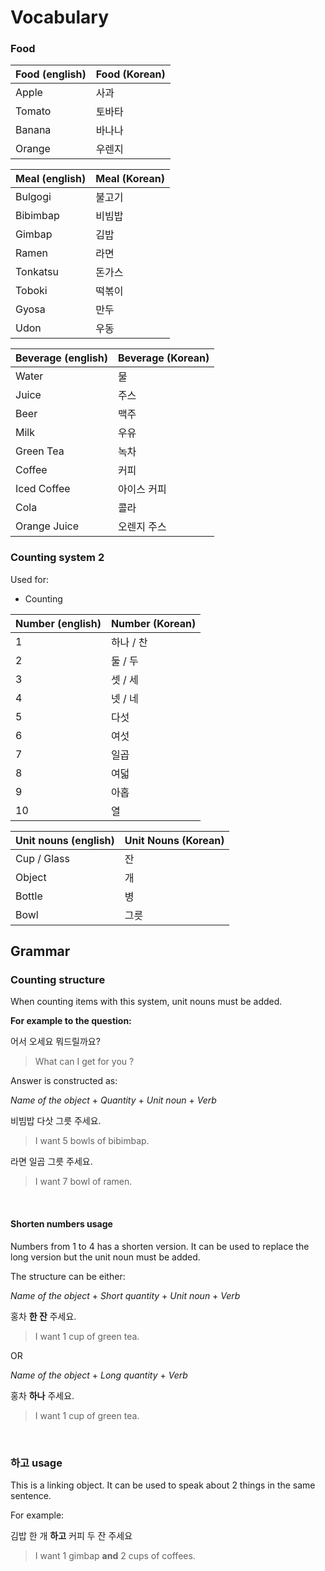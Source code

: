 # Vocabulary

### Food

| Food (english) | Food (Korean) |
| -------------- | ------------- |
| Apple          | 사과          |
| Tomato         | 토바타        |
| Banana         | 바나나        |
| Orange         | 우렌지        |

| Meal (english) | Meal (Korean) |
| -------------- | ------------- |
| Bulgogi        | 불고기        |
| Bibimbap       | 비빔밥        |
| Gimbap         | 김밥          |
| Ramen          | 라면          |
| Tonkatsu       | 돈가스        |
| Toboki         | 떡볶이        |
| Gyosa          | 만두          |
| Udon           | 우동          |

| Beverage (english) | Beverage (Korean) |
| ------------------ | ----------------- |
| Water              | 물                |
| Juice              | 주스              |
| Beer               | 맥주              |
| Milk               | 우유              |
| Green Tea          | 녹차              |
| Coffee             | 커피              |
| Iced Coffee        | 아이스 커피       |
| Cola               | 콜라              |
| Orange Juice       | 오렌지 주스       |

### Counting system 2

Used for:

- Counting

| Number (english) | Number (Korean) |
| ---------------- | --------------- |
| 1                | 하나 / 찬       |
| 2                | 둘 / 두         |
| 3                | 셋 / 세         |
| 4                | 넷 / 네         |
| 5                | 다섯            |
| 6                | 여섯            |
| 7                | 일곱            |
| 8                | 여덟            |
| 9                | 아홉            |
| 10               | 열              |

| Unit nouns (english) | Unit Nouns (Korean) |
| -------------------- | ------------------- |
| Cup / Glass          | 잔                  |
| Object               | 개                  |
| Bottle               | 병                  |
| Bowl                 | 그릇                |

## Grammar

### Counting structure

When counting items with this system, unit nouns must be added.

**For example to the question:**

어서 오세요 뭐드릴까요?

> What can I get for you ?

Answer is constructed as:

_Name of the object_ + _Quantity_ + _Unit noun_ + _Verb_

비빔밥 다삿 그릇 주세요.

> I want 5 bowls of bibimbap.

라면 일곱 그릇 주세요.

> I want 7 bowl of ramen.

<br />

#### Shorten numbers usage

Numbers from 1 to 4 has a shorten version. It can be used to replace the long version but the unit noun must be added.

The structure can be either:

_Name of the object_ + _Short quantity_ + _Unit noun_ + _Verb_

홍차 **한 잔** 주세요.

> I want 1 cup of green tea.

OR

_Name of the object_ + _Long quantity_ + _Verb_

홍차 **하나** 주세요.

> I want 1 cup of green tea.

<br />

### 하고 usage

This is a linking object. It can be used to speak about 2 things in the same sentence.

For example:

김밥 한 개 **하고** 커피 두 잔 주세요

> I want 1 gimbap **and** 2 cups of coffees.
